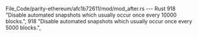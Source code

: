 File_Code/parity-ethereum/afc1b72611/mod/mod_after.rs --- Rust
918                         "Disable automated snapshots which usually occur once every 10000 blocks.",                                                      918                         "Disable automated snapshots which usually occur once every 5000 blocks.",

